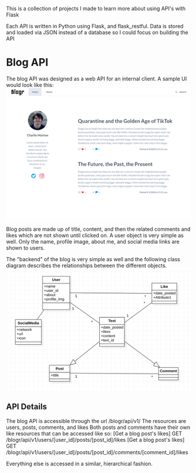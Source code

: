 

This is a collection of projects I made to learn more about using API's with Flask

Each API is written in Python using Flask, and flask_restful.
Data is stored and loaded via JSON instead of a database so I could focus on building the API

# Blog API

The blog API was designed as a web API for an internal client. A sample UI would look like this:
![Blogr UI](https://github.com/charliemarlow/APIProjects/blob/master/Blog/blog_basic_ui.png?raw=true)

Blog posts are made up of title, content, and then the related comments and likes which are not shown until clicked on.
A user object is very simple as well. Only the name, profile image, about me, and social media links are shown to users.


The "backend" of the blog is very simple as well and the following class diagram describes the relationships between the different objects.
![Blogr Class Diagram](https://github.com/charliemarlow/APIProjects/blob/master/Blog/blog_class_diagram.png?raw=true)

## API Details

The blog API is accessible through the url /blogr/api/v1/
The resources are users, posts, comments, and likes
Both posts and comments have their own like resources that can be accessed like so:
[Get a blog post's likes] GET /blogr/api/v1/users/[user_id]/posts/[post_id]/likes
[Get a blog post's likes] GET /blogr/api/v1/users/[user_id]/posts/[post_id]/comments/[comment_id]/likes

Everything else is accessed in a similar, hierarchical fashion.
